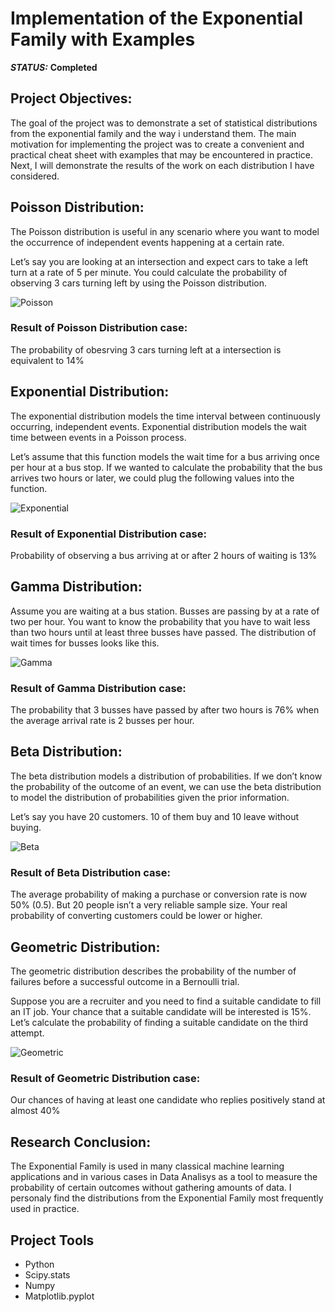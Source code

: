 # Implementation of the Exponential Family with Examples



***STATUS:*** **Completed**


## Project Objectives:

The goal of the project was to demonstrate a set of statistical distributions from the exponential family and the way i understand them. The main motivation for implementing the project was to create a convenient and practical cheat sheet with examples that may be encountered in practice. Next, I will demonstrate the results of the work on each distribution I have considered.

## Poisson Distribution: 

The Poisson distribution is useful in any scenario where you want to model the occurrence of independent events happening at a certain rate.

Let’s say you are looking at an intersection and expect cars to take a left turn at a rate of 5 per minute. You could calculate the probability of observing 3 cars turning left by using the Poisson distribution.

<img src="https://i.imgur.com/ErF4gYW.png" alt="Poisson"/>

### Result of Poisson Distribution case:

The probability of obesrving 3 cars turning left at a intersection is equivalent to 14%

## Exponential Distribution: 

The exponential distribution models the time interval between continuously occurring, independent events. Exponential distribution models the wait time between events in a Poisson process.

Let’s assume that this function models the wait time for a bus arriving once per hour at a bus stop. If we wanted to calculate the probability that the bus arrives two hours or later, we could plug the following values into the function.

<img src="https://i.imgur.com/74nuphE.png" alt="Exponential"/>

### Result of Exponential Distribution case:

Probability of observing a bus arriving at or after 2 hours of waiting is 13%

## Gamma Distribution: 

Assume you are waiting at a bus station. Busses are passing by at a rate of two per hour. You want to know the probability that you have to wait less than two hours until at least three busses have passed. The distribution of wait times for busses looks like this.

<img src="https://i.imgur.com/OT5cen0.png" alt="Gamma"/>

### Result of Gamma Distribution case:

The probability that 3 busses have passed by after two hours is 76% when the average arrival rate is 2 busses per hour.

## Beta Distribution: 

The beta distribution models a distribution of probabilities. If we don’t know the probability of the outcome of an event, we can use the beta distribution to model the distribution of probabilities given the prior information.

Let’s say you have 20 customers. 10 of them buy and 10 leave without buying.

<img src="https://i.imgur.com/Sut7JSu.png" alt="Beta"/>

### Result of Beta Distribution case:

The average probability of making a purchase or conversion rate is now 50% (0.5). But 20 people isn’t a very reliable sample size. Your real probability of converting customers could be lower or higher.

## Geometric Distribution: 

The geometric distribution describes the probability of the number of failures before a successful outcome in a Bernoulli trial.

Suppose you are a recruiter and you need to find a suitable candidate to fill an IT job. Your chance that a suitable candidate will be interested is 15%. Let’s calculate the probability of finding a suitable candidate on the third attempt.

<img src="https://i.imgur.com/h2r9xx9.png" alt="Geometric"/>

### Result of Geometric Distribution case:

Our chances of having at least one candidate who replies positively stand at almost 40%

## Research Conclusion:

The Exponential Family is used in many classical machine learning applications and in various cases in Data Analisys as a tool to measure the probability of certain outcomes without gathering amounts of data. I personaly find the distributions from the Exponential Family most frequently used in practice.

## Project Tools

- Python
- Scipy.stats
- Numpy
- Matplotlib.pyplot
